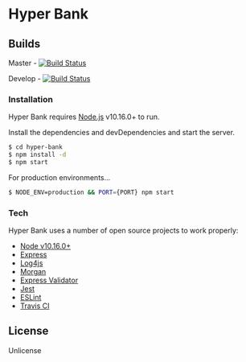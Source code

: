 # Hyper Bank

## Builds
Master - [![Build Status](https://travis-ci.org/volkancoskun/hyper-bank.svg?branch=master)](https://travis-ci.org/volkancoskun/hyper-bank)

Develop - [![Build Status](https://travis-ci.org/volkancoskun/hyper-bank.svg?branch=develop)](https://travis-ci.org/volkancoskun/hyper-bank)

### Installation

Hyper Bank requires [Node.js](https://nodejs.org/) v10.16.0+ to run.

Install the dependencies and devDependencies and start the server.

```sh
$ cd hyper-bank
$ npm install -d
$ npm start
```

For production environments...

```sh
$ NODE_ENV=production && PORT={PORT} npm start
```

### Tech

Hyper Bank uses a number of open source projects to work properly:

- [Node v10.16.0+](http://nodejs.org/)
- [Express](https://npmjs.com/package/express)
- [Log4js](https://www.npmjs.com/package/log4js)
- [Morgan](https://www.npmjs.com/package/morgan)
- [Express Validator](https://www.npmjs.com/package/express-validator)
- [Jest](https://jestjs.io/)
- [ESLint](https://www.npmjs.com/package/eslint)
- [Travis CI](https://travis-ci.org)

License
----

Unlicense